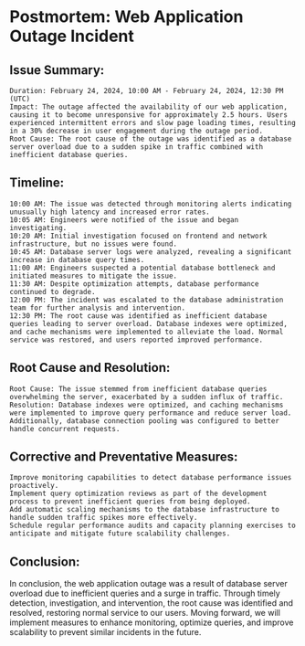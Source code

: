 # Postmortem: Web Application Outage Incident

## Issue Summary:

    Duration: February 24, 2024, 10:00 AM - February 24, 2024, 12:30 PM (UTC)
    Impact: The outage affected the availability of our web application, causing it to become unresponsive for approximately 2.5 hours. Users experienced intermittent errors and slow page loading times, resulting in a 30% decrease in user engagement during the outage period.
    Root Cause: The root cause of the outage was identified as a database server overload due to a sudden spike in traffic combined with inefficient database queries.

## Timeline:

    10:00 AM: The issue was detected through monitoring alerts indicating unusually high latency and increased error rates.
    10:05 AM: Engineers were notified of the issue and began investigating.
    10:20 AM: Initial investigation focused on frontend and network infrastructure, but no issues were found.
    10:45 AM: Database server logs were analyzed, revealing a significant increase in database query times.
    11:00 AM: Engineers suspected a potential database bottleneck and initiated measures to mitigate the issue.
    11:30 AM: Despite optimization attempts, database performance continued to degrade.
    12:00 PM: The incident was escalated to the database administration team for further analysis and intervention.
    12:30 PM: The root cause was identified as inefficient database queries leading to server overload. Database indexes were optimized, and cache mechanisms were implemented to alleviate the load. Normal service was restored, and users reported improved performance.

## Root Cause and Resolution:

    Root Cause: The issue stemmed from inefficient database queries overwhelming the server, exacerbated by a sudden influx of traffic.
    Resolution: Database indexes were optimized, and caching mechanisms were implemented to improve query performance and reduce server load. Additionally, database connection pooling was configured to better handle concurrent requests.

## Corrective and Preventative Measures:

    Improve monitoring capabilities to detect database performance issues proactively.
    Implement query optimization reviews as part of the development process to prevent inefficient queries from being deployed.
    Add automatic scaling mechanisms to the database infrastructure to handle sudden traffic spikes more effectively.
    Schedule regular performance audits and capacity planning exercises to anticipate and mitigate future scalability challenges.

## Conclusion:
In conclusion, the web application outage was a result of database server overload due to inefficient queries and a surge in traffic. Through timely detection, investigation, and intervention, the root cause was identified and resolved, restoring normal service to our users. Moving forward, we will implement measures to enhance monitoring, optimize queries, and improve scalability to prevent similar incidents in the future.

